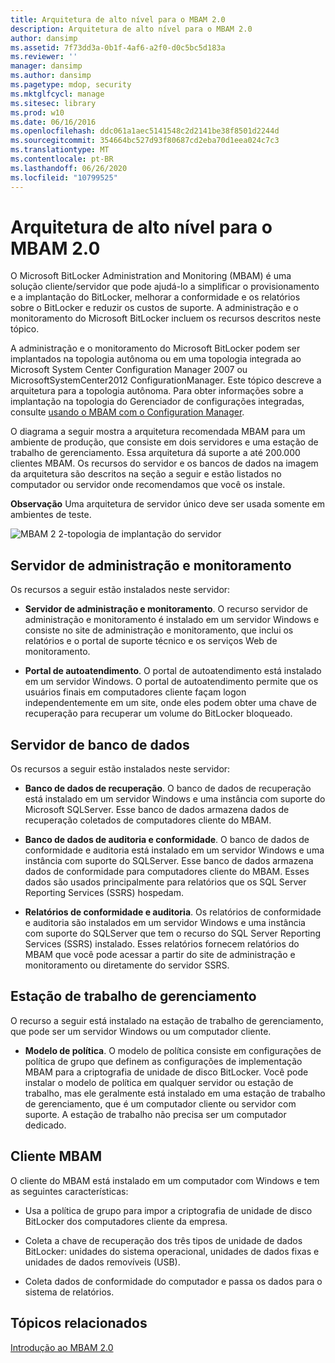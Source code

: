 ```yaml
---
title: Arquitetura de alto nível para o MBAM 2.0
description: Arquitetura de alto nível para o MBAM 2.0
author: dansimp
ms.assetid: 7f73dd3a-0b1f-4af6-a2f0-d0c5bc5d183a
ms.reviewer: ''
manager: dansimp
ms.author: dansimp
ms.pagetype: mdop, security
ms.mktglfcycl: manage
ms.sitesec: library
ms.prod: w10
ms.date: 06/16/2016
ms.openlocfilehash: ddc061a1aec5141548c2d2141be38f8501d2244d
ms.sourcegitcommit: 354664bc527d93f80687cd2eba70d1eea024c7c3
ms.translationtype: MT
ms.contentlocale: pt-BR
ms.lasthandoff: 06/26/2020
ms.locfileid: "10799525"
---
```

# Arquitetura de alto nível para o MBAM 2.0


O Microsoft BitLocker Administration and Monitoring (MBAM) é uma solução cliente/servidor que pode ajudá-lo a simplificar o provisionamento e a implantação do BitLocker, melhorar a conformidade e os relatórios sobre o BitLocker e reduzir os custos de suporte. A administração e o monitoramento do Microsoft BitLocker incluem os recursos descritos neste tópico.

A administração e o monitoramento do Microsoft BitLocker podem ser implantados na topologia autônoma ou em uma topologia integrada ao Microsoft System Center Configuration Manager 2007 ou MicrosoftSystemCenter2012 ConfigurationManager. Este tópico descreve a arquitetura para a topologia autônoma. Para obter informações sobre a implantação na topologia do Gerenciador de configurações integradas, consulte [usando o MBAM com o Configuration Manager](using-mbam-with-configuration-manager.md).

O diagrama a seguir mostra a arquitetura recomendada MBAM para um ambiente de produção, que consiste em dois servidores e uma estação de trabalho de gerenciamento. Essa arquitetura dá suporte a até 200.000 clientes MBAM. Os recursos do servidor e os bancos de dados na imagem da arquitetura são descritos na seção a seguir e estão listados no computador ou servidor onde recomendamos que você os instale.

**Observação**  Uma arquitetura de servidor único deve ser usada somente em ambientes de teste.

 

![MBAM 2 2-topologia de implantação do servidor](images/mbam2-3-servers.gif)

## Servidor de administração e monitoramento


Os recursos a seguir estão instalados neste servidor:

-   **Servidor de administração e monitoramento**. O recurso servidor de administração e monitoramento é instalado em um servidor Windows e consiste no site de administração e monitoramento, que inclui os relatórios e o portal de suporte técnico e os serviços Web de monitoramento.

-   **Portal de autoatendimento**. O portal de autoatendimento está instalado em um servidor Windows. O portal de autoatendimento permite que os usuários finais em computadores cliente façam logon independentemente em um site, onde eles podem obter uma chave de recuperação para recuperar um volume do BitLocker bloqueado.

## Servidor de banco de dados


Os recursos a seguir estão instalados neste servidor:

-   **Banco de dados de recuperação**. O banco de dados de recuperação está instalado em um servidor Windows e uma instância com suporte do Microsoft SQLServer. Esse banco de dados armazena dados de recuperação coletados de computadores cliente do MBAM.

-   **Banco de dados de auditoria e conformidade**. O banco de dados de conformidade e auditoria está instalado em um servidor Windows e uma instância com suporte do SQLServer. Esse banco de dados armazena dados de conformidade para computadores cliente do MBAM. Esses dados são usados principalmente para relatórios que os SQL Server Reporting Services (SSRS) hospedam.

-   **Relatórios de conformidade e auditoria**. Os relatórios de conformidade e auditoria são instalados em um servidor Windows e uma instância com suporte do SQLServer que tem o recurso do SQL Server Reporting Services (SSRS) instalado. Esses relatórios fornecem relatórios do MBAM que você pode acessar a partir do site de administração e monitoramento ou diretamente do servidor SSRS.

## Estação de trabalho de gerenciamento


O recurso a seguir está instalado na estação de trabalho de gerenciamento, que pode ser um servidor Windows ou um computador cliente.

-   **Modelo de política**. O modelo de política consiste em configurações de política de grupo que definem as configurações de implementação MBAM para a criptografia de unidade de disco BitLocker. Você pode instalar o modelo de política em qualquer servidor ou estação de trabalho, mas ele geralmente está instalado em uma estação de trabalho de gerenciamento, que é um computador cliente ou servidor com suporte. A estação de trabalho não precisa ser um computador dedicado.

## <a href="" id="---------mbam-client"></a> Cliente MBAM


O cliente do MBAM está instalado em um computador com Windows e tem as seguintes características:

-   Usa a política de grupo para impor a criptografia de unidade de disco BitLocker dos computadores cliente da empresa.

-   Coleta a chave de recuperação dos três tipos de unidade de dados BitLocker: unidades do sistema operacional, unidades de dados fixas e unidades de dados removíveis (USB).

-   Coleta dados de conformidade do computador e passa os dados para o sistema de relatórios.

## Tópicos relacionados


[Introdução ao MBAM 2.0](getting-started-with-mbam-20-mbam-2.md)

 

 





